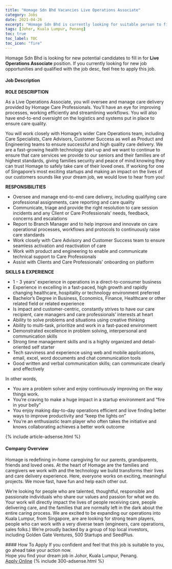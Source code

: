 ```yaml
---
title: "Homage Sdn Bhd Vacancies Live Operations Associate" 
category: Jobs 
date: 2021-04-26 
excerpt: "Homage Sdn Bhd is currently looking for suitable person to fill in the Live Operations Associate which based in Johor, Kuala Lumpur, Penang" 
tags: [Johor, Kuala Lumpur, Penang] 
toc: true 
toc_label: TOC 
toc_icon: "fire" 
--- 
```


<p>Homage Sdn Bhd is looking for new potential candidates to fill in for <b>Live Operations Associate</b> position. If you currently looking for new job opportunities and qualified with the job desc, feel free to apply this job.
</p><div><div><h4>Job Description</h4></div><div><div><span><div><p><strong>ROLE DESCRIPTION&#160;</strong></p><p>As a Live Operations Associate, you will oversee and manage care delivery provided by Homage Care Professionals. You&#8217;ll have an eye for improving processes, working efficiently and streamlining workflows. You will also have end-to-end oversight on the logistics and systems put in place to ensure care quality.</p><p>You will work closely with Homage&#8217;s wider Care Operations team, including Care Specialists, Care Advisors, Customer Success as well as Product and Engineering teams to ensure successful and high quality care delivery. We are a fast-growing health technology start-up and we want to continue to ensure that care services we provide to our seniors and their families are of highest standards, giving families security and peace of mind knowing they can trust Homage to safely take care of their loved ones.&#160;If working for one of Singapore&#8217;s most exciting startups and making an impact on the lives of our customers sounds like your dream job, we would love to hear from you!&#160;</p><p><strong>RESPONSIBILITIES</strong></p><ul><li>Oversee and manage end-to-end care delivery, including qualifying care professional assignments, care reporting and care quality&#160;</li><li>Communicate, triage and provide the right resolution to care session incidents and any Client or Care Professionals&#8217; needs, feedback, concerns and escalations&#160;&#160;</li><li>Report to Branch Manager and to help improve and innovate on care operational processes, workflows and protocols to continuously raise care standards&#160;&#160;</li><li>Work closely with Care Advisory and Customer Success team to ensure seamless activation and reactivation of care&#160;</li><li>Work with product and engineering to enable and communicate technical support to Care Professionals</li><li>Assist with Clients and Care Professionals&#8217; onboarding on platform</li></ul><p><strong>SKILLS &amp; EXPERIENCE</strong></p><ul><li>1 - 3 years&#8217; experience in operations in a direct-to-consumer business</li><li>Experience in excelling in a fast-paced, high growth and rapidly changing healthcare, hospitality or technology environment preferred</li><li>Bachelor&#8217;s Degree in Business, Economics, Finance, Healthcare or other related field or related experience</li><li>Is impact and customer-centric, constantly strives to have our care recipient, care managers and care professionals&#8217; interests at heart&#160;</li><li>Ability to solve problems and situations using creative thinking</li><li>Ability to multi-task, prioritize and work in a fast-paced environment</li><li>Demonstrated excellence in problem solving, interpersonal and communication skills</li><li>Strong time management skills and is a highly organized and detail-oriented self starter</li><li>Tech savviness and experience using web and mobile applications, email, excel, word documents and chat communication tools</li><li>Good written and verbal communication skills; can communicate clearly and effectively</li></ul><p>In other words,&#160;</p><ul><li>You are a problem solver and enjoy continuously improving on the way things work.</li><li>You&#8217;re craving to make a huge impact in a startup environment and &#8220;fire in your belly&#8221;&#160;&#160;</li><li>You enjoy making day-to-day operations efficient and love finding better ways to improve productivity and &#8220;keep the lights on&#8221;</li><li>You&#8217;re an enthusiastic team player who often takes the initiative and knows collaborating achieves a better work outcome</li></ul></div></span></div></div></div> 
{% include article-adsense.html %} 
<div><div><h4>Company Overview</h4></div><div><div><span><div><p>Homage is redefining in-home caregiving for our parents, grandparents, friends and loved ones. At the heart of Homage are the families and caregivers we work with and the technology we build transforms their lives and care delivery experience. Here, everyone works on exciting, meaningful projects. We move fast, have fun and help each other out.</p><p>We&#8217;re looking for people who are talented, thoughtful, responsible and passionate individuals who share our values and passion for what we do. Your work will directly impact the lives of people receiving care, people delivering care, and the families that are normally left in the dark about the entire caring process. We are excited to be expanding our operations into Kuala Lumpur, from Singapore, are are looking for strong team players, people who can work with a very diverse team (engineers, care operations, sales folks.) We&#8217;re proudly backed by a group of top local investors, including Golden Gate Ventures, 500 Startups and SeedPlus.&#160;</p></div></span></div></div></div> 
#### How To Apply 
If you confident and feel that this job is suitable to you, go ahead take your action now. <br/> 
Hope you find your dream job in Johor, Kuala Lumpur, Penang. <br/> 
<a href="https://www.jobstreet.com.my/en/job/live-operations-associate-4548281?jobId=jobstreet-my-job-4548281&" class="btn btn--info" target="_blank" rel="nofollow noopenner">Apply Online</a> 
{% include 300-adsense.html %} 